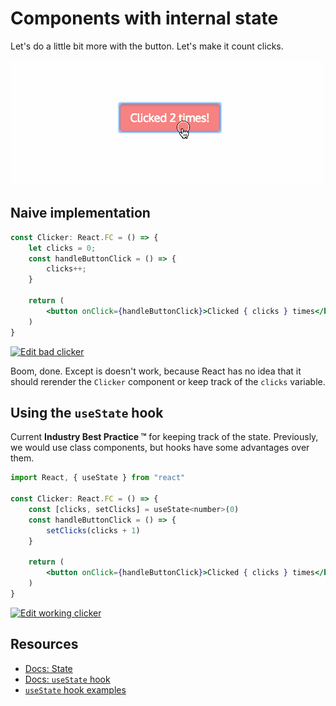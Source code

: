 # Components with internal state

Let's do a little bit more with the button. Let's make it count clicks.

![count clicks](../.gitbook/assets/click_count.gif)

## Naive implementation

```jsx
const Clicker: React.FC = () => {
    let clicks = 0;
    const handleButtonClick = () => {
        clicks++;
    }

    return (
        <button onClick={handleButtonClick}>Clicked { clicks } times</button>
    )
}
```

[![Edit bad clicker](https://codesandbox.io/static/img/play-codesandbox.svg)](https://codesandbox.io/s/working-clicker-lri99?fontsize=14)

Boom, done. Except is doesn't work, because React has no idea that it should rerender the `Clicker` component or keep track of the `clicks` variable.

## Using the `useState` hook

Current **Industry Best Practice ™** for keeping track of the state. Previously, we would use class components, but hooks have some advantages over them.

```jsx
import React, { useState } from "react"

const Clicker: React.FC = () => {
    const [clicks, setClicks] = useState<number>(0)
    const handleButtonClick = () => {
        setClicks(clicks + 1)
    }

    return (
        <button onClick={handleButtonClick}>Clicked { clicks } times</button>
    )
}
```

[![Edit working clicker](https://codesandbox.io/static/img/play-codesandbox.svg)](https://codesandbox.io/s/stupefied-dawn-y5bdl?fontsize=14)

## Resources

* [Docs: State](https://reactjs.org/docs/faq-state.html)
* [Docs: `useState` hook](https://reactjs.org/docs/hooks-state.html)
* [`useState` hook examples](https://daveceddia.com/usestate-hook-examples/)

